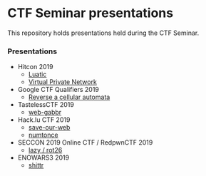 # CTF Seminar presentations

This repository holds presentations held during the CTF Seminar.


### Presentations

+ Hitcon 2019
  - [Luatic](hitcon-2019/luatic/)
  - [Virtual Private Network](hitcon-2019/virtual-public-network/)
+ Google CTF Qualifiers 2019
  - [Reverse a cellular automata](gctf-quals-2019/automata)
+ TastelessCTF 2019
  - [web-gabbr](tasteless-2019/web-gabbr)
+ Hack.lu CTF 2019 
  - [save-our-web](hack.lu-2019/save-our-planet)
  - [numtonce](hack.lu-2019/numtonce)
+ SECCON 2019 Online CTF / RedpwnCTF 2019
  - [lazy / rot26](seccon-2019/lazy)
+ ENOWARS3 2019
  - [shittr](enowars3-2019/shittr)
